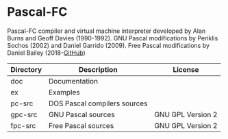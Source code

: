 # Pascal-FC
Pascal-FC compiler and virtual machine interpreter developed by Alan Burns and Geoff Davies (1990-1992). GNU Pascal modifications by Periklis Sochos (2002) and Daniel Garrido (2009). Free Pascal modifications by Daniel Bailey (2018-[GitHub](https://github.com/lexbailey/Pascal-FC/))


|Directory|Description                 |License          |
|---------|----------------------------|-----------------|
|doc      |Documentation               |                 |
|ex       |Examples                    |                 |
|pc-src   |DOS Pascal compilers sources|                 |
|gpc-src  |GNU Pascal sources          |GNU GPL Version 2|
|fpc-src  |Free Pascal sources         |GNU GPL Version 2|
